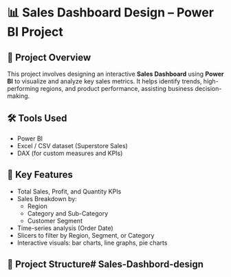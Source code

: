 # 📊 Sales Dashboard Design – Power BI Project

## 📌 Project Overview
This project involves designing an interactive **Sales Dashboard** using **Power BI** to visualize and analyze key sales metrics. It helps identify trends, high-performing regions, and product performance, assisting business decision-making.

## 🛠️ Tools Used
- Power BI
- Excel / CSV dataset (Superstore Sales)
- DAX (for custom measures and KPIs)

## 🎯 Key Features
- Total Sales, Profit, and Quantity KPIs
- Sales Breakdown by:
  - Region
  - Category and Sub-Category
  - Customer Segment
- Time-series analysis (Order Date)
- Slicers to filter by Region, Segment, or Category
- Interactive visuals: bar charts, line graphs, pie charts

## 📂 Project Structure# Sales-Dashbord-design
